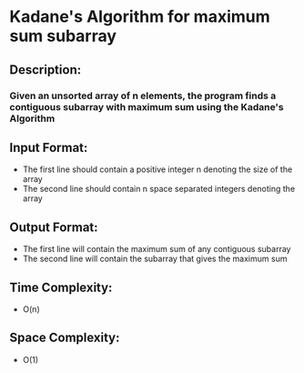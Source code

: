 # Kadane's Algorithm for maximum sum subarray
## Description:
### Given an unsorted array of n elements, the program finds a contiguous subarray with maximum sum using the Kadane's Algorithm
## Input Format:
* The first line should contain a positive integer n denoting the size of the array
* The second line should contain n space separated integers denoting the array
## Output Format:
* The first line will contain the maximum sum of any contiguous subarray
* The second line will contain the subarray that gives the maximum sum
## Time Complexity: 
* O(n)
## Space Complexity: 
* O(1)
